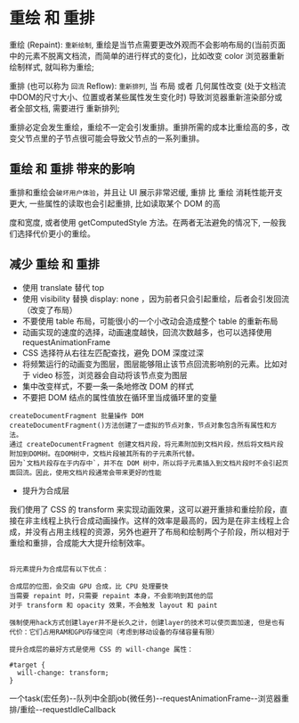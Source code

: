 # 重绘 和 重排

  重绘 (Repaint): `重新绘制`, 重绘是当节点需要更改外观⽽不会影响布局的(当前页面中的元素不脱离文档流，而简单的进行样式的变化)，⽐如改变 color 浏览器重新绘制样式, 就叫称为重绘;

  重排 (也可以称为 `回流` Reflow): `重新排列`, 当 布局 或者 ⼏何属性改变 (处于文档流中DOM的尺寸大小、位置或者某些属性发生变化时) 导致浏览器重新渲染部分或者全部文档, 需要进行 重新排列;

  重排必定会发⽣重绘，重绘不⼀定会引发重排。重排所需的成本⽐重绘⾼的多，改变⽗节点⾥的⼦节点很可能会导致⽗节点的⼀系列重排。

## 重绘 和 重排 带来的影响

  重排和重绘会`破坏用户体验`，并且让 UI 展示非常迟缓, 重排 比 重绘 消耗性能开支更大, 一些属性的读取也会引起重排, 比如读取某个 DOM 的高
    
  度和宽度, 或者使用 getComputedStyle 方法。在两者无法避免的情况下, 一般我们选择代价更小的重绘。

## 减少 重绘 和 重排

* 使⽤ translate 替代 top
* 使⽤ visibility 替换 display: none ，因为前者只会引起重绘，后者会引发回流 （改变了布局）
* 不要使⽤ table 布局，可能很⼩的⼀个⼩改动会造成整个 table 的重新布局
* 动画实现的速度的选择，动画速度越快，回流次数越多，也可以选择使⽤ requestAnimationFrame
* CSS 选择符从右往左匹配查找，避免 DOM 深度过深 
* 将频繁运⾏的动画变为图层，图层能够阻⽌该节点回流影响别的元素。⽐如对于 video 标签，浏览器会⾃动将该节点变为图层
* 集中改变样式，不要一条一条地修改 DOM 的样式
* 不要把 DOM 结点的属性值放在循环里当成循环里的变量

```
createDocumentFragment 批量操作 DOM
createDocumentFragment()方法创建了一虚拟的节点对象，节点对象包含所有属性和方法。
通过 createDocumentFragment 创建文档片段，将元素附加到文档片段，然后将文档片段附加到DOM树。在DOM树中，文档片段被其所有的子元素所代替。
因为`文档片段存在于内存中`，并不在 DOM 树中，所以将子元素插入到文档片段时不会引起页面回流。因此，使用文档片段通常会带来更好的性能

```

* 提升为合成层

我们使用了 CSS 的 transform 来实现动画效果，这可以避开重排和重绘阶段，直接在非主线程上执行合成动画操作。这样的效率是最高的，因为是在非主线程上合成，并没有占用主线程的资源，另外也避开了布局和绘制两个子阶段，所以相对于重绘和重排，合成能大大提升绘制效率。

```

将元素提升为合成层有以下优点：

合成层的位图，会交由 GPU 合成，比 CPU 处理要快
当需要 repaint 时，只需要 repaint 本身，不会影响到其他的层
对于 transform 和 opacity 效果，不会触发 layout 和 paint

强制使用hack方式创建layer并不是长久之计，创建layer的技术可以使页面加速, 但是也有代价：它们占用RAM和GPU存储空间（考虑到移动设备的存储容量有限）

提升合成层的最好方式是使用 CSS 的 will-change 属性：

#target {
  will-change: transform;
}

```

   一个task(宏任务)--队列中全部job(微任务)--requestAnimationFrame--浏览器重排/重绘--requestIdleCallback